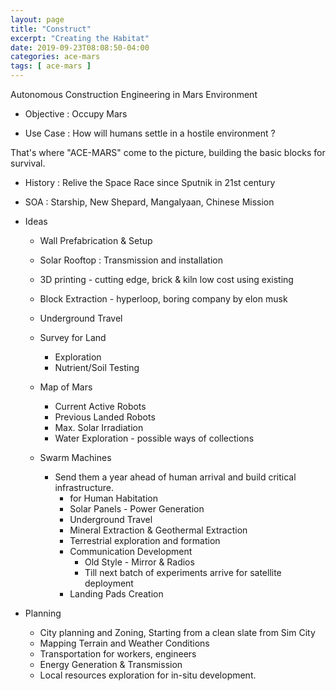 ```yaml
---
layout: page
title: "Construct"
excerpt: "Creating the Habitat"
date: 2019-09-23T08:08:50-04:00
categories: ace-mars
tags: [ ace-mars ]
---
```



Autonomous Construction Engineering in Mars Environment

* Objective : Occupy Mars

* Use Case : How will humans settle in a hostile environment ?

That's where "ACE-MARS" come to the picture, building the basic blocks for survival.

* History : Relive the Space Race since Sputnik in 21st century

* SOA : Starship, New Shepard, Mangalyaan, Chinese Mission

* Ideas

    * Wall Prefabrication & Setup

    * Solar Rooftop : Transmission and installation

    * 3D printing - cutting edge, brick & kiln low cost using existing

    * Block Extraction - hyperloop, boring company by elon musk

    * Underground Travel

    * Survey for Land
        * Exploration
        * Nutrient/Soil Testing

    * Map of Mars
        * Current Active Robots
        * Previous Landed Robots
        * Max. Solar Irradiation
        * Water Exploration - possible ways of collections

    * Swarm Machines
        * Send them a year ahead of human arrival and build critical infrastructure.
            * for Human Habitation
            * Solar Panels - Power Generation
            * Underground Travel
            * Mineral Extraction & Geothermal Extraction
            * Terrestrial exploration and formation
            * Communication Development
                * Old Style - Mirror & Radios
                * Till next batch of experiments arrive for satellite deployment
            * Landing Pads Creation

* Planning
    * City planning and Zoning, Starting from a clean slate from Sim City
    * Mapping Terrain and Weather Conditions
    * Transportation for workers, engineers
    * Energy Generation & Transmission
    * Local resources exploration for in-situ development.
